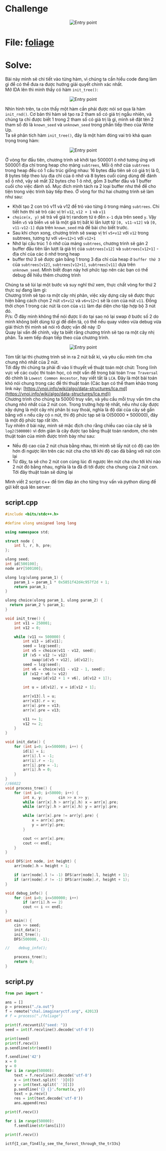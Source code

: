 # Challenge

<p align="center">
  <img src="./Image/foliage0.png" alt="Entry point"/>
</p>

# File: [foliage](./foliage)

# Solve:

Bài này mình sẽ chi tiết vào từng hàm, vì chúng ta cần hiểu code đang làm gì để có thể đưa ra được hướng giải quyết chính xác nhất.  
Mở IDA lên thì mình thấy có hàm `init_tree()`:

<p align="center">
  <img src="./Image/foliage1.png" alt="Entry point"/>
</p>

Nhìn hình trên, ta còn thấy một hàm cần phải được nói sơ qua là hàm `init_rnd()`. Cơ bản thì hàm sẽ tạo ra 2 tham số có giá trị ngẫu nhiên, và chúng ta chỉ được biết 1 trong 2 tham số có giá trị là gì, mình sẽ đặt tên 2 tham số đó là `known_seed` và `unknown_seed` trong phần tiếp theo của Write Up.  
Ta sẽ phân tích hàm `init_tree()`, đây là một hàm đóng vai trò khá quan trọng trong hàm:

<p align="center">
  <img src="./Image/foliage2.png" alt="Entry point"/>
</p>

Ở vòng for đầu tiên, chương trình sẽ khởi tạo 500001 ô nhớ tương ứng với 500001 địa chỉ trong heap cho mảng `subtrees`, Mỗi ô nhớ của `subtrees` trong heap đều có 1 cấu trúc giống nhau: 16 bytes đầu tiên sẽ có giá trị là 0, 8 bytes tiếp theo lưu địa chỉ của ô nhớ và 8 bytes cuối cùng dùng để đánh số ô nhớ, vậy sẽ mất 32 bytes cho 1 ô nhớ, gồm 3 buffer đầu và 1 buffer cuối cho việc đánh số. Mục đích mình tách ra 2 loại buffer như thế để cho tiện trong việc trình bày tiếp theo.
Ở vòng for thứ hai chương trình sẽ làm như sau:  
  * Khởi tạo 2 con trỏ v11 và v12 để trỏ vào từng ô trong mảng `subtrees`. Chi tiết hơn thì sẽ trỏ các vị trí `v12`, `v12 + 1` và `v11`
  * `choice(x, y)` sẽ trả về giá trị random từ `0` đến `x-1` dựa trên seed `y`. Vậy biến `v5` và biến `v6` sẽ là một giá trị bất kì lần lượt từ `[0, v11-v12]` và `[0, v11-v12-1]` dựa trên `known_seed` mà đề bài cho biết trước.
  * Sau khi chọn xong, chương trình sẽ swap vị trí `v5+v12` với `v12` trong subtrees, tương tự với `v6+v12+1` với `v12+1`
  * Nhớ lại cấu trúc 1 ô nhớ của mảng `subtrees`, chương trình sẽ gán 2 buffer đầu tiên lần lượt là giá trị của `subtrees[v12]` và `subtrees[v12+1]` - địa chỉ của các ô nhớ trong heap
  * buffer thứ 3 sẽ được gán bằng 1 trong 3 địa chỉ của heap ở `buffer thứ 3` của `subtrees[v12]`, `subtrees[v12+1]`, `subtrees[v11]` dựa trên `unknown_seed`. Mình biết đoạn này hơi phức tạp nên các bạn có thể debug để hiểu thêm chương trình

Chúng ta sẽ lùi lại một bước và suy nghĩ thử xem, thực chất vòng for thứ 2 thực sự đang làm gì:  
Chương trình sẽ tạo ra một cây nhị phân, việc xây dựng cây sẽ được thực hiện bằng cách chọn 2 nút `v5+v12` và `v6+v12+1` sẽ là con của nút `v11`. Đồng thời chọn 1 trong các nút là con của `v11` làm đại diện cho tập hợp bộ 3 nút đó.  
P/s: Ở đây mình không thể nói được lí do tại sao nó lại swap ở bước số 2 do mình không biết dùng từ gì để diễn tả, có thể nếu quay video vừa debug vừa giải thích thì mình sẽ nói rõ được vấn đề này :D  
Quay lại vấn đề chính, vậy ta biết rằng chương trình sẽ tạo ra một cây nhị phân. Ta xem tiếp đoạn tiếp theo của chương trình.  

<p align="center">
  <img src="./Image/foliage3.png" alt="Entry point"/>
</p>

Tóm tắt lại thì chương trình sẽ in ra 2 nút bất kì, và yêu cầu mình tìm cha chung nhỏ nhất của 2 nút.  
Tới đây thì chúng ta phải đi vào lí thuyết về thuật toán một chút: Trong lĩnh vực về các cuộc thi toán học, có một vấn đề trong bài toán `Tree Traversal` đó chính là `Lowest Common Ancestor`, hay viết tắt là `LCA`. Đây là một bài toán khó nói chung trong các đề thi thuật toán (Các bạn có thể tham khảo trong link này: [https://vnoi.info/wiki/algo/data-structures/lca.md](https://vnoi.info/wiki/algo/data-structures/lca.md))  
Chương trình cho chúng ta 50000 truy vấn, và yêu cầu mỗi truy vấn tìm cha chung nhỏ nhất của 2 nút con. Trong trường hợp tệ nhất, nếu như cây được xây dựng là một cây nhị phân bị suy thoái, nghĩa là độ dài của cây sẽ gần bằng với `n` nếu cây có `n` nút, thì độ phức tạp sẽ là O(50000 * 500000), đây là một độ phức tạp rất lớn.  
Tuy nhiên ở bài này, mình sẽ mặc địch cho rằng chiều cao của cây sẽ là `log2(500000)` vì đơn giản là cây được tạo bằng thuật toán random, cho nên thuật toán của mình được trình bày như sau:
  * Nếu độ cao của 2 nút chưa bằng nhau, thì mình sẽ lấy nút có độ cao lớn hơn đi ngược lên trên các nút cha cho tới khi độ cao đã bằng với nút còn lại
  * Từ đây, ta sẽ cho 2 nút con cùng lúc đi ngược lên nút cha cho tới khi nào 2 nút đó bằng nhau, nghĩa là ta đã đi tới được cha chung của 2 nút con. Tới đây thuật toán sẽ dừng lại
  
Mình viết 2 script c++ để tìm đáp án cho từng truy vấn và python dùng để gửi kết quả lên server:

## script.cpp
```c++
#include <bits/stdc++.h>

#define ulong unsigned long long

using namespace std;

struct node {
    int l, r, h, pre;
};

ulong seed;
int id[500100];
node arr[500100];

ulong lcg(ulong param_1) {
    param_1 = param_1 * 0x5851f42d4c957f2d + 1;
    return param_1;
}

ulong choice(ulong param_1, ulong param_2) {
  return param_2 % param_1;
}

void init_tree() {
    int v11 = 250001;
    int v12 = 0;

    while (v11 <= 500000) {
        int v13 = id[v11];
        seed = lcg(seed);
        int v5 = choice(v11 - v12, seed);
        if (v5 + v12 != v12)
            swap(id[v5 + v12], id[v12]);
        seed = lcg(seed);
        int v6 = choice(v11 - v12 - 1, seed);
        if (v12 + v6 != v12)
            swap(id[v12 + 1 + v6], id[v12 + 1]);

        int u = id[v12], v = id[v12 + 1];

        arr[v13].l = u;
        arr[v13].r = v;
        arr[u].pre = v13;
        arr[v].pre = v13;

        v11 += 1;
        v12 += 2;
    }
}

void init_data() {
    for (int i=0; i<=500000; i++) {
        id[i] = i;
        arr[i].l = -1;
        arr[i].r = -1;
        arr[i].pre = -1;
        arr[i].h = 0;
    }
}
//66022
void process_tree() {
    for (int i=0; i<50000; i++) {
        int x, y;       cin >> x >> y;
        while (arr[x].h > arr[y].h) x = arr[x].pre;
        while (arr[y].h > arr[x].h) y = arr[y].pre;

        while (arr[x].pre != arr[y].pre) {
            x = arr[x].pre;
            y = arr[y].pre;
        }

        cout << arr[x].pre;
        cout << endl;
    }
}

void DFS(int node, int height) {
    arr[node].h = height + 1;

    if (arr[node].l != -1) DFS(arr[node].l, height + 1);
    if (arr[node].r != -1) DFS(arr[node].r, height + 1);
}

void debug_info() {
    for (int i=0; i<=500000; i++)
        if (arr[i].h == 2)
        cout << i << endl;
}

int main() {
    cin >> seed;
    init_data();
    init_tree();
    DFS(500000, -1);

//    debug_info();

    process_tree();
    return 0;
}
```

## script.py 
```python 
from pwn import *

ans = []
p = process("./a.out")
f = remote("chal.imaginaryctf.org", 42013)
# f = process("./foliage")

print(f.recvuntil("seed: "))
seed = int(f.recvline().decode('utf-8'))

print(seed)
print(f.recv())
p.sendline(str(seed))

f.sendline('42')
x = 0
y = 0
for i in range(50000):
	text = f.recvline().decode('utf-8')
	x = int(text.split(' ')[0])
	y = int(text.split(' ')[1])
	p.sendline('{} {}'.format(x, y))
	text = p.recv()
	res = int(text.decode('utf-8'))
	ans.append(res)

print(f.recv())

for i in range(50000):
	f.sendline(str(ans[i]))

print(f.recv())
```

`ictf{I_can_f1n4lly_see_the_forest_through_the_tr33s}`